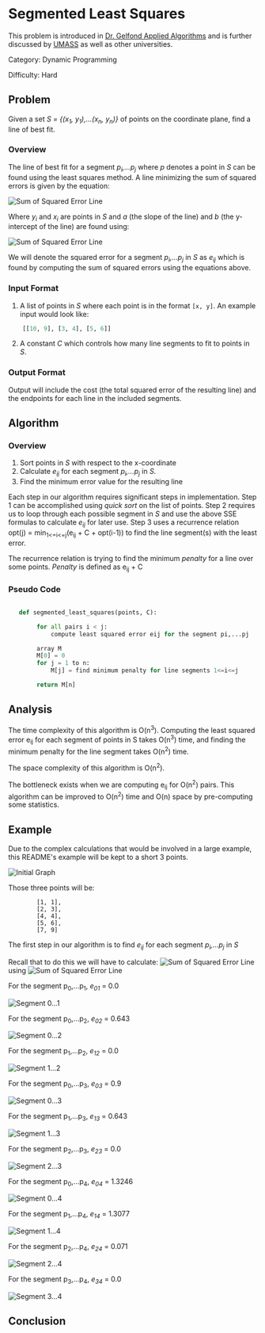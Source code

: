 # Segmented Least Squares

This problem is introduced in [Dr. Gelfond Applied Algorithms](http://redwood.cs.ttu.edu/~mgelfond/FALL-2012/slides.pdf) and is further discussed by [UMASS](https://people.cs.umass.edu/~sheldon/teaching/mhc/cs312/2013sp/Slides/Slides15%20-%20Segmented%20Least%20Squares.pdf) as well as other universities.

Category: Dynamic Programming

Difficulty: Hard

## Problem
Given a set _S = {(x<sub>1</sub>, y<sub>1</sub>),...(x<sub>n</sub>, y<sub>n</sub>)}_ of points on the coordinate plane, find a line of best fit.


### Overview
The line of best fit for a segment _p<sub>i</sub>,...p<sub>j</sub>_ where _p_ denotes a point in _S_ can be found using the least squares method. A line minimizing the sum of squared errors
is given by the equation:

![Sum of Squared Error Line](./assets/sse.png)

Where _y<sub>i</sub>_ and _x<sub>i</sub>_ are points in _S_ and _a_ (the slope of the line) and _b_ (the y-intercept of the line) are found using:

![Sum of Squared Error Line](./assets/a_and_b.png)

We will denote the squared error for a segment _p<sub>i</sub>,...p<sub>j</sub>_ in _S_ as _e<sub>ij</sub>_ which is found by computing the sum of squared errors using the equations above.

### Input Format

1. A list of points in _S_ where each point is in the format `[x, y]`. An example input would look like:

```Python
    [[10, 9], [3, 4], [5, 6]]
```
2. A constant _C_ which controls how many line segments to fit to points in _S_.

### Output Format
Output will include the cost (the total squared error of the resulting line) and the endpoints for each line in the included segments.

## Algorithm
### Overview
1. Sort points in _S_ with respect to the x-coordinate
2. Calculate _e<sub>ij</sub>_ for each segment _p<sub>i</sub>,...p<sub>j</sub>_ in _S_.
3. Find the minimum error value for the resulting line

Each step in our algorithm requires significant steps in implementation. Step 1 can be accomplished using _quick sort_ on the list of points.
Step 2 requires us to loop through each possible segment in _S_ and use the above SSE formulas to calculate _e<sub>ij</sub>_ for later use.
Step 3 uses a recurrence relation opt(j) = min<sub>1<=i<=j</sub>(e<sub>ij</sub> + C + opt(i-1)) to find the line segment(s) with the least error.

The recurrence relation is trying to find the minimum _penalty_ for a line over some points.
_Penalty_ is defined as e<sub>ij</sub> + C


### Pseudo Code

```Python

   def segmented_least_squares(points, C):

        for all pairs i < j:
            compute least squared error eij for the segment pi,...pj

        array M
        M[0] = 0
        for j = 1 to n:
            M[j] = find minimum penalty for line segments 1<=i<=j

        return M[n]

```


## Analysis
The time complexity of this algorithm is O(n<sup>3</sup>). Computing the least squared error e<sub>ij</sub> for each segment of points in S takes O(n<sup>3</sup>) time, and
finding the minimum penalty for the line segment takes O(n<sup>2</sup>) time.

The space complexity of this algorithm is O(n<sup>2</sup>).

The bottleneck exists when we are computing e<sub>ij</sub> for O(n<sup>2</sup>) pairs. This algorithm can be improved to O(n<sup>2</sup>) time and O(n) space by pre-computing some statistics.


## Example
Due to the complex calculations that would be involved in a large example, this README's example will be kept to a short 3 points.

![Initial Graph](./assets/initial_plot.png)

Those three points will be:
```
        [1, 1],
        [2, 3],
        [4, 4],
        [5, 6],
        [7, 9]
```

The first step in our algorithm is to find _e<sub>ij</sub>_ for each segment _p<sub>i</sub>,...p<sub>j</sub>_ in _S_

Recall that to do this we will have to calculate:
![Sum of Squared Error Line](./assets/sse.png) using ![Sum of Squared Error Line](./assets/a_and_b.png)


For the segment p<sub>0</sub>,...p<sub>1</sub>, _e<sub>01</sub>_ = 0.0

![Segment 0...1](./assets/seg_01.png)

For the segment p<sub>0</sub>,...p<sub>2</sub>, _e<sub>02</sub>_ = 0.643

![Segment 0...2](./assets/seg_02.png)

For the segment p<sub>1</sub>,...p<sub>2</sub>, _e<sub>12</sub>_ = 0.0

![Segment 1...2](./assets/seg_12.png)

For the segment p<sub>0</sub>,...p<sub>3</sub>, _e<sub>03</sub>_ = 0.9

![Segment 0...3](./assets/seg_03.png)

For the segment p<sub>1</sub>,...p<sub>3</sub>, _e<sub>13</sub>_ = 0.643

![Segment 1...3](./assets/seg_13.png)

For the segment p<sub>2</sub>,...p<sub>3</sub>, _e<sub>23</sub>_ = 0.0

![Segment 2...3](./assets/seg_23.png)

For the segment p<sub>0</sub>,...p<sub>4</sub>, _e<sub>04</sub>_ = 1.3246

![Segment 0...4](./assets/seg_04.png)

For the segment p<sub>1</sub>,...p<sub>4</sub>, _e<sub>14</sub>_ = 1.3077

![Segment 1...4](./assets/seg_14.png)

For the segment p<sub>2</sub>,...p<sub>4</sub>, _e<sub>24</sub>_ = 0.071

![Segment 2...4](./assets/seg_24.png)

For the segment p<sub>3</sub>,...p<sub>4</sub>, _e<sub>34</sub>_ = 0.0

![Segment 3...4](./assets/seg_34.png)














## Conclusion


